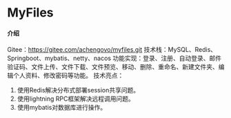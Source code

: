 # MyFiles

#### 介绍
Gitee：https://gitee.com/achengovo/myfiles.git
技术栈：MySQL、Redis、Springboot、mybatis、netty、nacos
功能实现：登录、注册、自动登录、邮件验证码、文件上传、文件下载、文件预览、移动、删除、重命名、新建文件夹、编辑个人资料、修改密码等功能。
技术亮点：
1. 使用Redis解决分布式部署session共享问题。
2. 使用lightning RPC框架解决远程调用问题。
3. 使用mybatis对数据库进行操作。